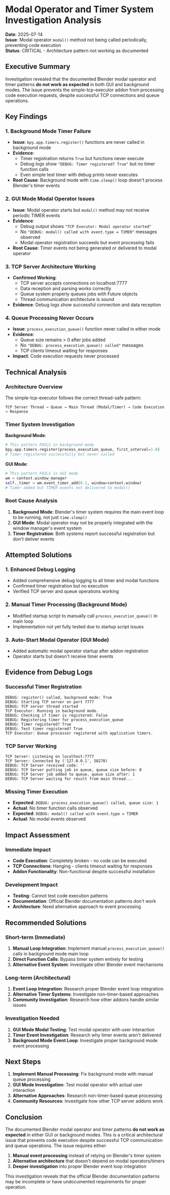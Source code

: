 # Modal Operator and Timer System Investigation Analysis

**Date**: 2025-07-14  
**Issue**: Modal operator `modal()` method not being called periodically, preventing code execution  
**Status**: CRITICAL - Architecture pattern not working as documented  

## Executive Summary

Investigation revealed that the documented Blender modal operator and timer patterns **do not work as expected** in both GUI and background modes. The issue prevents the simple-tcp-executor addon from processing code execution requests, despite successful TCP connections and queue operations.

## Key Findings

### 1. Background Mode Timer Failure
- **Issue**: `bpy.app.timers.register()` functions are never called in background mode
- **Evidence**: 
  - Timer registration returns `True` but functions never execute
  - Debug logs show `"DEBUG: Timer registered? True"` but no timer function calls
  - Even simple test timer with debug prints never executes
- **Root Cause**: Background mode with `time.sleep()` loop doesn't process Blender's timer events

### 2. GUI Mode Modal Operator Issues  
- **Issue**: Modal operator starts but `modal()` method may not receive periodic TIMER events
- **Evidence**:
  - Debug output shows `"TCP Executor: Modal operator started"` 
  - No `"DEBUG: modal() called with event.type = TIMER"` messages observed
  - Modal operator registration succeeds but event processing fails
- **Root Cause**: Timer events not being generated or delivered to modal operator

### 3. TCP Server Architecture Working
- **Confirmed Working**:
  - TCP server accepts connections on localhost:7777
  - Data reception and parsing works correctly
  - Queue system properly queues jobs with Future objects
  - Thread communication architecture is sound
- **Evidence**: Debug logs show successful connection and data reception

### 4. Queue Processing Never Occurs
- **Issue**: `process_execution_queue()` function never called in either mode
- **Evidence**: 
  - Queue size remains > 0 after jobs added
  - No `"DEBUG: process_execution_queue() called"` messages
  - TCP clients timeout waiting for responses
- **Impact**: Code execution requests never processed

## Technical Analysis

### Architecture Overview
The simple-tcp-executor follows the correct thread-safe pattern:
```
TCP Server Thread → Queue → Main Thread (Modal/Timer) → Code Execution → Response
```

### Timer System Investigation
**Background Mode**:
```python
# This pattern FAILS in background mode
bpy.app.timers.register(process_execution_queue, first_interval=1.0)
# Timer registered successfully but never called
```

**GUI Mode**:
```python
# This pattern FAILS in GUI mode
wm = context.window_manager
self._timer = wm.event_timer_add(0.1, window=context.window)
# Timer added but TIMER events not delivered to modal()
```

### Root Cause Analysis
1. **Background Mode**: Blender's timer system requires the main event loop to be running, not just `time.sleep()`
2. **GUI Mode**: Modal operator may not be properly integrated with the window manager's event system
3. **Timer Registration**: Both systems report successful registration but don't deliver events

## Attempted Solutions

### 1. Enhanced Debug Logging
- Added comprehensive debug logging to all timer and modal functions
- Confirmed timer registration but no execution
- Verified TCP server and queue operations working

### 2. Manual Timer Processing (Background Mode)
- Modified startup script to manually call `process_execution_queue()` in main loop
- Implementation not yet fully tested due to startup script issues

### 3. Auto-Start Modal Operator (GUI Mode)
- Added automatic modal operator startup after addon registration
- Operator starts but doesn't receive timer events

## Evidence from Debug Logs

### Successful Timer Registration
```
DEBUG: register() called, background mode: True
DEBUG: Starting TCP server on port 7777
DEBUG: TCP server thread started
TCP Executor: Running in background mode.
DEBUG: Checking if timer is registered: False
DEBUG: Registering timer for process_execution_queue
DEBUG: Timer registered? True
DEBUG: Test timer registered? True
TCP Executor: Queue processor registered with application timers.
```

### TCP Server Working
```
TCP Server: Listening on localhost:7777
TCP Server: Connected by ('127.0.0.1', 58270)
DEBUG: TCP Server received code: ''
DEBUG: TCP Server putting job in queue, queue size before: 0
DEBUG: TCP Server job added to queue, queue size after: 1
DEBUG: TCP Server waiting for result from main thread...
```

### Missing Timer Execution
- **Expected**: `DEBUG: process_execution_queue() called, queue size: 1`
- **Actual**: No timer function calls observed
- **Expected**: `DEBUG: modal() called with event.type = TIMER`
- **Actual**: No modal events observed

## Impact Assessment

### Immediate Impact
- **Code Execution**: Completely broken - no code can be executed
- **TCP Connections**: Hanging - clients timeout waiting for responses
- **Addon Functionality**: Non-functional despite successful installation

### Development Impact
- **Testing**: Cannot test code execution patterns
- **Documentation**: Official Blender documentation patterns don't work
- **Architecture**: Need alternative approach to event processing

## Recommended Solutions

### Short-term (Immediate)
1. **Manual Loop Integration**: Implement manual `process_execution_queue()` calls in background mode main loop
2. **Direct Function Calls**: Bypass timer system entirely for testing
3. **Alternative Event System**: Investigate other Blender event mechanisms

### Long-term (Architectural)
1. **Event Loop Integration**: Research proper Blender event loop integration
2. **Alternative Timer Systems**: Investigate non-timer-based approaches
3. **Community Investigation**: Research how other addons handle similar issues

### Investigation Needed
1. **GUI Mode Modal Testing**: Test modal operator with user interaction
2. **Timer Event Investigation**: Research why timer events aren't delivered
3. **Background Mode Event Loop**: Investigate proper background mode event processing

## Next Steps

1. **Implement Manual Processing**: Fix background mode with manual queue processing
2. **GUI Mode Investigation**: Test modal operator with actual user interaction
3. **Alternative Approaches**: Research non-timer-based queue processing
4. **Community Resources**: Investigate how other TCP server addons work

## Conclusion

The documented Blender modal operator and timer patterns **do not work as expected** in either GUI or background modes. This is a critical architectural issue that prevents code execution despite successful TCP communication and queue operations. The issue requires either:

1. **Manual event processing** instead of relying on Blender's timer system
2. **Alternative architecture** that doesn't depend on modal operators/timers
3. **Deeper investigation** into proper Blender event loop integration

This investigation reveals that the official Blender documentation patterns may be incomplete or have undocumented requirements for proper operation.